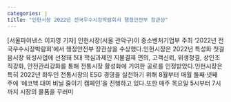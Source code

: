 ```yaml
---
categories: j
title: "인헌시장 2022년 전국우수시장박람회서 행정안전부 장관상"
---
```

[서울파이낸스 이지영 기자] 인헌시장(서울 관악구)이 중소벤처기업부 주최 ‘2022년 전국우수시장박람회’에서 행정안전부 장관상을 수상했다.인헌시장은 2022년 특성화 첫걸음시장 육성사업에 선정돼 5대 핵심과제인 지불결제 편의, 고객신뢰, 위생청결, 상인조직강화, 안전관리강화를 통해 전통시장 활성화에 기여한 공로를 인정받았다.인헌시장은 특히 2022년 화두인 전통시장의 ESG 경영을 실천하기 위해 8월부터 매월 둘째·넷째 주에 ‘에코백 대여 비닐 줄이기 캠페인’을 진행하고 있다.또한 매주 목요일 5시부터 7시까지 시장의 물품을 꾸러미